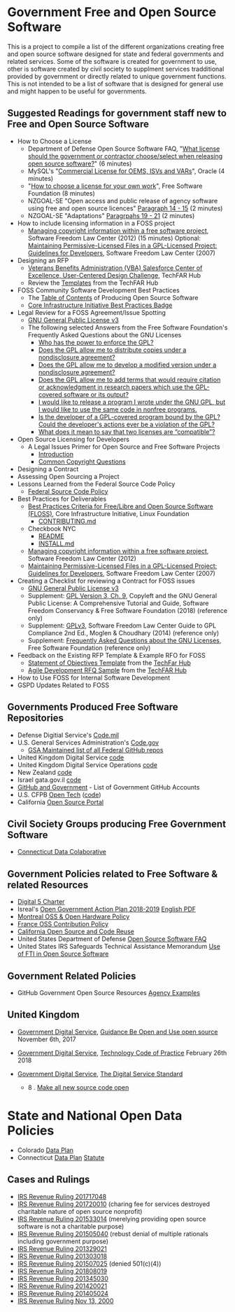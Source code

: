 # Government Free and Open Source Software

This is a project to compile a list of the different organizations creating free and open source software designed for state and federal governments and related services. Some of the software is created for government to use, other is software created by civil society to supplment services tradditional provided by government or directly related to unique government functions. This is not intended to be a list of software that is designed for general use and might happen to be useful for governments. 

## Suggested Readings for government staff new to Free and Open Source Software
* How to Choose a License 
    * Department of Defense Open Source Software FAQ, "[What license should the government or contractor choose/select when releasing open source software?](https://dodcio.defense.gov/Open-Source-Software-FAQ/#Q:_What_license_should_the_government_or_contractor_choose.2Fselect_when_releasing_open_source_software.3F)" (6 minutes)
    * MySQL's "[Commercial License for OEMS, ISVs and VARs](https://www.mysql.com/about/legal/licensing/oem/)", Oracle (4 minutes)
    * "[How to choose a license for your own work](https://www.gnu.org/licenses/license-recommendations.html)", Free Software Foundation (8 minutes)
    * NZGOAL-SE "Open access and public release of agency software using free and open source licences" [Paragraph 14 - 15](https://www.ict.govt.nz/guidance-and-resources/open-government/new-zealand-government-open-access-and-licensing-nzgoal-framework/nzgoal-se/nzgoal-se-policy-principles/) (2 minutes)
    * NZGOAL-SE "Adaptations" [Paragrpahs 19 - 21](https://www.ict.govt.nz/guidance-and-resources/open-government/new-zealand-government-open-access-and-licensing-nzgoal-framework/nzgoal-se/nzgoal-se-policy-principles/) (2 minutes)
* How to include licensing information in a FOSS project
  * [Managing copyright information within a free software project](https://www.softwarefreedom.org/resources/2012/ManagingCopyrightInformation.html), Software Freedom Law Center (2012) (15 minutes)
Optional: [Maintaining Permissive-Licensed Files in a GPL-Licensed Project: Guidelines for Developers](https://www.softwarefreedom.org/resources/2007/gpl-non-gpl-collaboration.html), Software Freedom Law Center (2007)
* Designing an RFP
  * [Veterans Benefits Administration (VBA) Salesforce Center of Excellence, User-Centered Design Challenge](https://techfarhub.cio.gov/learning-center/case-studies/vba-salesforce-coe), TechFAR Hub
  * Review the [Templates](https://techfarhub.cio.gov/learning-center/templates/) from the TechFAR Hub
* FOSS Community Software Development Best Practices
  * The [Table of Contents](https://producingoss.com/en/index.html) of Producing Open Source Software
  * [Core Infrastructure Initiative Best Practices Badge](https://github.com/coreinfrastructure/best-practices-badge/blob/master/README.md#core-infrastructure-initiative-best-practices-badge)
* Legal Review for a FOSS Agreement/Issue Spotting
  * [GNU General Public License v3](https://www.gnu.org/licenses/gpl-3.0.en.html)
  * The following selected Answers from the Free Software Foundation's Frequently Asked Questions about the GNU Licenses
    * [Who has the power to enforce the GPL?](https://www.gnu.org/licenses/gpl-faq.html#WhoHasThePower)
    * [Does the GPL allow me to distribute copies under a nondisclosure agreement?](https://www.gnu.org/licenses/gpl-faq.html#DoesTheGPLAllowModNDA)
    * [Does the GPL allow me to develop a modified version under a nondisclosure agreement?](https://www.gnu.org/licenses/gpl-faq.html#DevelopChangesUnderNDA)
    * [Does the GPL allow me to add terms that would require citation or acknowledgment in research papers which use the GPL-covered software or its output?](https://www.gnu.org/licenses/gpl-faq.html#RequireCitation)
    * [I would like to release a program I wrote under the GNU GPL, but I would like to use the same code in nonfree programs.](https://www.gnu.org/licenses/gpl-faq.html#ReleaseUnderGPLAndNF) 
    * [Is the developer of a GPL-covered program bound by the GPL? Could the developer's actions ever be a violation of the GPL?](https://www.gnu.org/licenses/gpl-faq.html#DeveloperViolate)
    * [What does it mean to say that two licenses are “compatible”?](https://www.gnu.org/licenses/gpl-faq.html#WhatIsCompatible)
* Open Source Licensing for Developers
  * A Legal Issues Primer for Open Source and Free Software Projects
    * [Introduction](https://www.softwarefreedom.org/resources/2008/foss-primer.html#x1-30001)
    * [Common Copyright Questions](https://www.softwarefreedom.org/resources/2008/foss-primer.html#x1-40002)
* Designing a Contract
* Assessing Open Sourcing a Project
* Lessons Learned from the Federal Source Code Policy
  * [Federal Source Code Policy](https://sourcecode.cio.gov/)
* Best Practices for Deliverables
  * [Best Practices Criteria for Free/Libre and Open Source Software (FLOSS)](https://github.com/coreinfrastructure/best-practices-badge/blob/master/doc/criteria.md), Core Infrastructure Initiative, Linux Foundation 
    * [CONTRIBUTING.md](https://github.com/coreinfrastructure/best-practices-badge/blob/master/CONTRIBUTING.md)
  * Checkbook NYC
    * [README](https://github.com/NYCComptroller/Checkbook)
    * [INSTALL.md](https://github.com/NYCComptroller/Checkbook/blob/develop/INSTALL.md)
  * [Managing copyright information within a free software project](https://www.softwarefreedom.org/resources/2012/ManagingCopyrightInformation.html), Software Freedom Law Center (2012)
  * [Maintaining Permissive-Licensed Files in a GPL-Licensed Project: Guidelines for Developers](https://www.softwarefreedom.org/resources/2007/gpl-non-gpl-collaboration.html), Software Freedom Law Center (2007)
* Creating a Checklist for reviewing a Contract for FOSS issues
  * [GNU General Public License v3](https://www.gnu.org/licenses/gpl-3.0.en.html)
  * Supplement: [GPL Version 3, Ch. 9](https://copyleft.org/guide/comprehensive-gpl-guidech10.html#x13-650009), Copyleft and the GNU General Public License: A Comprehensive Tutorial and Guide, Software Freedom Conservancy & Free Software Foundation (2018) (reference only)
  * Supplement: [GPLv3](https://www.softwarefreedom.org/resources/2014/SFLC-Guide_to_GPL_Compliance_2d_ed.html#gplv3), Software Freedom Law Center Guide to GPL Compliance 2nd Ed., Moglen & Choudhary (2014)  (reference only)
  * Supplement: [Frequently Asked Questions about the GNU Licenses](https://www.gnu.org/licenses/gpl-faq.html), Free Software Foundation  (reference only)
* Feedback on the Existing RFP Template & Example RFO for FOSS
  * [Statement of Objectives Template](https://techfarhub.cio.gov/assets/files/DigitalServiceSOO.docx) from the [TechFar Hub](https://techfarhub.cio.gov/)
  * [Agile Development RFQ Sample](https://techfarhub.cio.gov/assets/files/Agile%20Task%20Order%20Example.docx) from the [TechFAR Hub](https://techfarhub.cio.gov/)
* How to Use FOSS for Internal Software Development
* GSPD Updates Related to FOSS


## Governments Produced Free Software Repositories
* Defense Digitial Service's [Code.mil](https://www.code.mil/)
* U.S. General Services Administration's [Code.gov](code.gov)
  * [GSA Maintained list of all Federal GitHub repos](https://gsa.github.io/github-federal-stats/)
* United Kingdom Digital Service [code](https://github.com/alphagov)
* United Kingdom Digital Service Operations [code](https://github.com/gds-operations)
* New Zealand [code](https://github.com/GOVTNZ)
* Israel gata.gov.il [code](https://github.com/CIOIL/DataGovIL)
* [GitHub and Government](https://government.github.com/community/) - List of Government GitHub Accounts
* U.S. CFPB [Open Tech](https://cfpb.github.io/) ([code](https://github.com/cfpb))
* California [Open Source Portal](https://code.ca.gov/)

## Civil Society Groups producing Free Government Software
* [Connecticut Data Colaborative](http://www.ctdata.org/)


## Government Policies related to Free Software & related Resources
* [Digital 5 Charter](https://www.gov.uk/government/uploads/system/uploads/attachment_data/file/386290/D5Charter_signed.pdf)
* Isreal's [Open Government Action Plan 2018-2019](https://yoursay.gov.il/1008) [English PDF](http://yoursay.gov.il/cio/File/Index/nap3english/)
* [Montreal OSS & Open Hardware Policy](https://ville.montreal.qc.ca/pls/portal/docs/PAGE/PRT_VDM_FR/MEDIA/DOCUMENTS/politique_materiel_libres_en.pdf)
* [France OSS Contribution Policy](https://disic.github.io/politique-de-contribution-open-source/en/)
* [California Open Source and Code Reuse](http://www.documents.dgs.ca.gov/sam/SamPrint/new/sam_master/sam_master_File/chap4900/4984.1.pdf)
* United States Department of Defense [Open Source Software FAQ](https://dodcio.defense.gov/Open-Source-Software-FAQ/)
* United States IRS Safeguards Technical Assistance Memorandum [Use of FTI in Open Source Software](https://www.irs.gov/pub/irs-utl/fti-in-opensourcesoftware.doc)
## Government Related Policies
* GitHub Government Open Source Resources [Agency Examples](https://government.github.io/best-practices/agency-examples/)


## United Kingdom

* [Government Digital Service](https://www.gov.uk/government/organisations/government-digital-service), [Guidance Be Open and Use open source](https://www.gov.uk/guidance/be-open-and-use-open-source) November 6th, 2017

* [Government Digital Service](https://www.gov.uk/government/organisations/government-digital-service), [Technology Code of Practice](https://www.gov.uk/government/publications/technology-code-of-practice/technology-code-of-practice) February 26th 2018
* [Government Digital Service](https://www.gov.uk/government/organisations/government-digital-service), [The Digital Service Standard](https://www.gov.uk/service-manual/service-standard)
    * 8 . [Make all new source code open](https://www.gov.uk/service-manual/service-standard/make-all-new-source-code-open)

# State and National Open Data Policies
* Colorado [Data Plan](https://drive.google.com/file/d/1Zagr7fIppy8085fmKZcUS4XnQ0BYaNSk/view)
* Connecticut [Data Plan](https://portal.ct.gov/CTData) [Statute](https://www.cga.ct.gov/2018/ACT/pa/2018PA-00175-R00HB-05517-PA.htm)

## Cases and Rulings

* [IRS Revenue Ruling 201717048](https://www.irs.gov/pub/irs-wd/201717048.pdf)
* [IRS Revenue Ruling 201720010](https://www.irs.gov/pub/irs-wd/201720010.pdf) (charing fee for services destroyed charitable nature of open source nonprofit)
* [IRS Revenue Ruling 201533014](https://www.irs.gov/pub/irs-wd/201533014.pdf) (merelying providing open source software is not a charitable purpose)
* [IRS Revenue Ruling 201505040](https://www.irs.gov/pub/irs-wd/201505040.pdf) (rebust denial of multiple rationals including government purpose)
* [IRS Revenue Ruling 201329021](https://www.irs.gov/pub/irs-wd/1329021.pdf)
* [IRS Revenue Ruling 201303018](https://www.irs.gov/pub/irs-wd/1303018.pdf)
* [IRS Revenue Ruling 201507025](https://www.irs.gov/pub/irs-wd/201507025.pdf) (denied 501(c)(4))
* [IRS Revenue Ruling 201808019](https://www.irs.gov/pub/irs-wd/201808019.pdf)
* [IRS Revenue Ruling 201345030](https://www.irs.gov/pub/irs-wd/1345030.pdf)
* [IRS Revenue Ruling 201420021](https://www.irs.gov/pub/irs-wd/1420021.pdf)
* [IRS Revenue Ruling 201405024](https://www.irs.gov/pub/irs-wd/1405024.pdf)
* [IRS Revenue Ruling Nov 13, 2000](https://www.irs.gov/pub/irs-lafa/den0755r.pdf)


